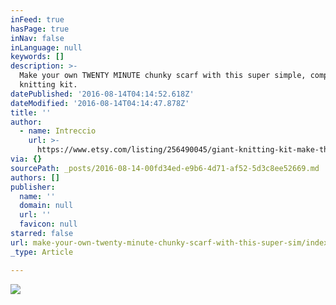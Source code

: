 ```yaml
---
inFeed: true
hasPage: true
inNav: false
inLanguage: null
keywords: []
description: >-
  Make your own TWENTY MINUTE chunky scarf with this super simple, complete DIY
  knitting kit.
datePublished: '2016-08-14T04:14:52.618Z'
dateModified: '2016-08-14T04:14:47.878Z'
title: ''
author:
  - name: Intreccio
    url: >-
      https://www.etsy.com/listing/256490045/giant-knitting-kit-make-the-chunky-scarf?ref=shop_home_active_8
via: {}
sourcePath: _posts/2016-08-14-00fd34ed-e9b6-4d71-af52-5d3c8ee52669.md
authors: []
publisher:
  name: ''
  domain: null
  url: ''
  favicon: null
starred: false
url: make-your-own-twenty-minute-chunky-scarf-with-this-super-sim/index.html
_type: Article

---
```

![](https://the-grid-user-content.s3-us-west-2.amazonaws.com/4a409fbd-8c8b-4908-825d-23c65218f3ac.jpg)